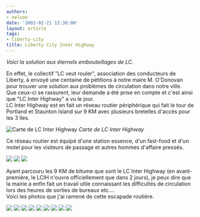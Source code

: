 ```yaml
---
authors:
- nelson
date: '2003-02-21 12:38:00'
layout: article
tags:
- liberty-city
title: Liberty City Inter Highway
---
```



_Voici la solution aux éternels embouteillages de LC._

En effet, le collectif "LC veut rouler", association des conducteurs de Liberty, à envoyé une centaine de pétitions à notre maire M. O'Donovan pour trouver une solution aux problèmes de circulation dans notre ville.  
Que ceux-ci se rassurent, leur demande a été prise en compte et c'est ainsi que "LC Inter Highway" a vu le jour.  
LC Inter Highway est en fait un réseau routier périphérique qui fait le tour de Portland et Staunton Island sur 9 KM avec plusieurs bretelles d'accès pour les 3 îles.

![Carte de LC Inter Highway](/content/images/2016/07/hwpic2.jpg)
_Carte de LC Inter Highway_

Ce réseau routier est équipé d'une station essence, d'un fast-food et d'un motel pour les visiteurs de passage et autres hommes d'affaire pressés.

![](/content/images/2016/07/highway8.jpg)
![](/content/images/2016/07/highway9.jpg)
![](/content/images/2016/07/highway2.jpg)

Ayant parcouru les 9 KM de bitume que sont le LC Inter Highway (en avant-première, le LCIH n'ouvre officiellement que dans 2 jours), je peux dire que la mairie a enfin fait un travail utile connaissant les difficultés de circulation lors des heures de sorties de bureaux etc....  
Voici les photos que j'ai ramené de cette escapade routière.

![](/content/images/2016/07/highway.jpg)
![](/content/images/2016/07/highway10.jpg)
![](/content/images/2016/07/highway11.jpg)
![](/content/images/2016/07/highway12.jpg)
![](/content/images/2016/07/highway3.jpg)
![](/content/images/2016/07/highway4.jpg)
![](/content/images/2016/07/highway5.jpg)
![](/content/images/2016/07/highway6.jpg)
![](/content/images/2016/07/highway7.jpg)